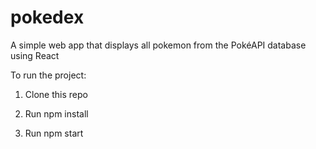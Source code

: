# pokedex
A simple web app that displays all pokemon from the PokéAPI database using React

To run the project:

1. Clone this repo

2. Run npm install

3. Run npm start
